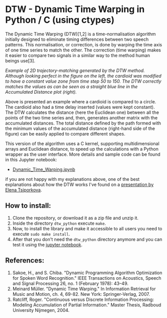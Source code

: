 # DTW - Dynamic Time Warping in Python / C (using ctypes)

The Dynamic Time Warping (DTW)[1,2] is a time-normalisation algorithm initially designed to eliminate timing differences between two speech patterns. This normalisation, or correction, is done by warping the time axis of one time series to match the other. The correction (time warping) makes it easier to compare two signals in a similar way to the method human beings use[3].

_Example of 2D trajectory-matching generated by the DTW method. Although looking perfect in the figure on the left, the cardioid was modified to have a constant value zone from time step $50$ to $150$. The DTW correctly matches the values as can be seen as a straight blue line in the Accumulated Distance plot (right)._

Above is presented an example where a cardioid is compared to a circle. The cardioid also had a time delay inserted (values were kept constant). The DTW calculates the distance (here the Euclidean one) between all the points of the two time series and, then, generates another matrix with the accumulated distances. The total distance defined by the path formed with the minimum values of the accumulated distance (right-hand side of the figure) can be easily applied to compare different shapes.

This version of the algorithm uses a C kernel, supporting multidimensional arrays and Euclidean distance, to speed up the calculations with a Python wrapper as the user interface. More details and sample code can be found in this Jupyter notebook:

- [Dynamic_Time_Warping.ipynb](https://github.com/ricardodeazambuja/DTW/blob/master/Dynamic_Time_Warping.ipynb)

if you are not happy with my explanations above, one of the best explanations about how the DTW works I've found on a [presentation by Elena Tsiporkova](http://www.mathcs.emory.edu/~lxiong/cs730_s13/share/slides/searching_sigkdd2012_DTW.pdf).

## How to install:

1. Clone the repository, or download it as a zip file and unzip it.
2. Inside the directory `dtw_python` execute `make`.
3. Now, to install the library and make it accessible to all users you need to execute `sudo make install`.
4. After that you don't need the `dtw_python` directory anymore and you can test it using the [jupyter notebook](https://github.com/ricardodeazambuja/DTW/blob/master/Dynamic_Time_Warping.ipynb).

## References:

1. Sakoe, H., and S. Chiba. "Dynamic Programming Algorithm Optimization for Spoken Word Recognition." IEEE Transactions on Acoustics, Speech and Signal Processing 26, no. 1 (February 1978): 43–49.
2. Meinard Müller. "Dynamic Time Warping." In Information Retrieval for Music and Motion, ch. 4, 69-82. New York: Springer-Verlag, 2007.
3. Ratcliff, Roger. "Continuous versus Discrete Information Processing: Modeling Accumulation of Partial Information." Master Thesis, Radboud University Nijmegen, 2004.
